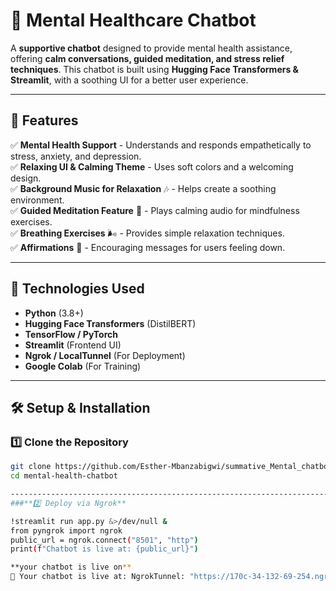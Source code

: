 
# 🧠 Mental Healthcare Chatbot

A **supportive  chatbot** designed to provide mental health assistance, offering **calm conversations, guided meditation, and stress relief techniques**. This chatbot is built using **Hugging Face Transformers & Streamlit**, with a soothing UI for a better user experience.



---

## 🌟 Features

✅ **Mental Health Support** - Understands and responds empathetically to stress, anxiety, and depression.  
✅ **Relaxing UI & Calming Theme** - Uses soft colors and a welcoming design.  
✅ **Background Music for Relaxation** 🎶 - Helps create a soothing environment.  
✅ **Guided Meditation Feature** 🧘 - Plays calming audio for mindfulness exercises.  
✅ **Breathing Exercises** 🌬️ - Provides simple relaxation techniques.  
✅ **Affirmations** 💙 - Encouraging messages for users feeling down.  

---

## 📌 Technologies Used

- **Python** (3.8+)
- **Hugging Face Transformers** (DistilBERT)
- **TensorFlow / PyTorch**
- **Streamlit** (Frontend UI)
- **Ngrok / LocalTunnel** (For Deployment)
- **Google Colab** (For Training)

---

## 🛠️ Setup & Installation

### **1️⃣ Clone the Repository**
```bash
git clone https://github.com/Esther-Mbanzabigwi/summative_Mental_chatbott.git
cd mental-health-chatbot

-----------------------------------------------------------------------------------------------------------------------------------------
###**2️⃣ Deploy via Ngrok**

!streamlit run app.py &>/dev/null &
from pyngrok import ngrok
public_url = ngrok.connect("8501", "http")
print(f"Chatbot is live at: {public_url}")

**your chatbot is live on**
🚀 Your chatbot is live at: NgrokTunnel: "https://170c-34-132-69-254.ngrok-free.app" -> "http://localhost:8501"
